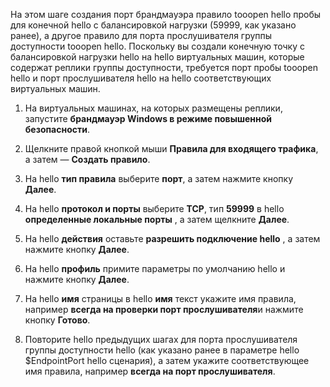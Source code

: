 На этом шаге создания порт брандмауэра правило tooopen hello пробы для конечной hello с балансировкой нагрузки (59999, как указано ранее), а другое правило для порта прослушивателя группы доступности tooopen hello. Поскольку вы создали конечную точку с балансировкой нагрузки hello на hello виртуальных машин, которые содержат реплики группы доступности, требуется порт пробы tooopen hello и порт прослушивателя hello на hello соответствующих виртуальных машин.

1. На виртуальных машинах, на которых размещены реплики, запустите **брандмауэр Windows в режиме повышенной безопасности**.

2. Щелкните правой кнопкой мыши **Правила для входящего трафика**, а затем — **Создать правило**.

3. На hello **тип правила** выберите **порт**, а затем нажмите кнопку **Далее**.

4. На hello **протокол и порты** выберите **TCP**, тип **59999** в hello **определенные локальные порты** , а затем щелкните **Далее**.

5. На hello **действия** оставьте **разрешить подключение hello** , а затем нажмите кнопку **Далее**.

6. На hello **профиль** примите параметры по умолчанию hello и нажмите кнопку **Далее**.

7. На hello **имя** страницы в hello **имя** текст укажите имя правила, например **всегда на проверки порт прослушивателя**и нажмите кнопку **Готово**.

8. Повторите hello предыдущих шагах для порта прослушивателя группы доступности hello (как указано ранее в параметре hello $EndpointPort hello сценария), а затем укажите соответствующее имя правила, например **всегда на порт прослушивателя**.

